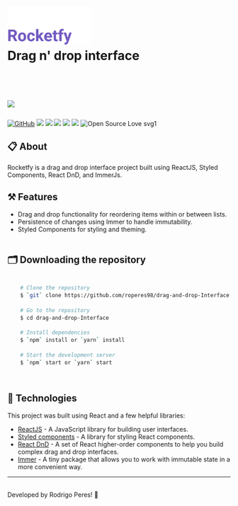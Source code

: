 <h1>
    <img src="public/rocketfy.png" width="190px"/> <br>
    Drag n' drop interface <br>
    ⠀⠀⠀⠀⠀⠀⠀⠀
</h1>

<h1>
    <img src="public/main.png"/>
</h1>

[![GitHub](https://img.shields.io/github/license/mashape/apistatus.svg)](https://github.com/roperes98/drag-and-drop-Interface/blob/master/LICENSE)
![](https://img.shields.io/github/package-json/v/roperes98/drag-and-drop-Interface.svg)
![](https://img.shields.io/github/last-commit/roperes98/drag-and-drop-Interface.svg?color=red)
![](https://img.shields.io/github/languages/count/roperes98/drag-and-drop-Interface.svg?color=lightgrey)
![](https://img.shields.io/github/languages/top/roperes98/drag-and-drop-Interface.svg?color=yellow)
![](https://img.shields.io/github/repo-size/roperes98/drag-and-drop-Interface.svg)
![Open Source Love svg1](https://badges.frapsoft.com/os/v1/open-source.svg?v=103)⠀⠀⠀⠀
⠀⠀⠀⠀⠀⠀⠀⠀<br>
## 📋 About

Rocketfy is a drag and drop interface project built using ReactJS, Styled Components, React DnD, and ImmerJs.
⠀⠀⠀⠀⠀⠀⠀⠀<br>
## ⚒️ Features

- Drag and drop functionality for reordering items within or between lists.
- Persistence of changes using Immer to handle immutability.
- Styled Components for styling and theming.
⠀⠀⠀⠀⠀⠀⠀⠀<br><br>
## 🗂️ Downloading the repository

```bash

    # Clone the repository
    $ `git` clone https://github.com/roperes98/drag-and-drop-Interface.git

    # Go to the repository
    $ cd drag-and-drop-Interface

    # Install dependencies
    $ `npm` install or `yarn` install

    # Start the development server
    $ `npm` start or `yarn` start

```
⠀⠀⠀⠀⠀⠀⠀⠀<br>
## 🚀 Technologies

This project was built using React and a few helpful libraries:

- [ReactJS](https://reactjs.org) - A JavaScript library for building user interfaces.
- [Styled components](https://styled-components.com) - A library for styling React components.
- [React DnD](https://react-dnd.github.io/react-dnd/about) - A set of React higher-order components to help you build complex drag and drop interfaces.
- [Immer](https://immerjs.github.io/immer/docs/introduction) - A tiny package that allows you to work with immutable state in a more convenient way.
⠀⠀⠀⠀⠀⠀⠀⠀

---
⠀⠀⠀⠀⠀⠀⠀⠀<br>
Developed by Rodrigo Peres! 👾
